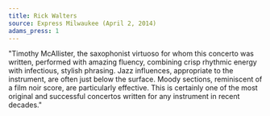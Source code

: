 ```yaml
---
title: Rick Walters
source: Express Milwaukee (April 2, 2014)
adams_press: 1
---
```

"Timothy McAllister, the saxophonist virtuoso for whom this concerto was written, performed with amazing fluency, combining crisp rhythmic energy with infectious, stylish phrasing. Jazz influences, appropriate to the instrument, are often just below the surface. Moody sections, reminiscent of a film noir score, are particularly effective. This is certainly one of the most original and successful concertos written for any instrument in recent decades."